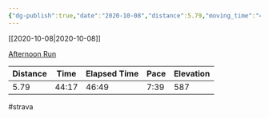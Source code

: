 ```yaml
---
{"dg-publish":true,"date":"2020-10-08","distance":5.79,"moving_time":"44:17","elapsed_time":"46:49","pace":"7:39","total_elevation_gain":587,"url":"https://www.strava.com/activities/4173810799","permalink":"/01-personal/strava/2020-10-08-afternoon-run/","dgPassFrontmatter":true}
---
```



[[2020-10-08\|2020-10-08]]

[Afternoon Run](https://www.strava.com/activities/4173810799)

| Distance | Time  | Elapsed Time | Pace | Elevation |
| -------- | ----- | ------------ | ---- | --------- |
| 5.79     | 44:17 | 46:49        | 7:39 | 587       |




#strava

